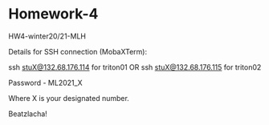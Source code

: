 # Homework-4
HW4-winter20/21-MLH

Details for SSH connection (MobaXTerm):

ssh stuX@132.68.176.114  for triton01
OR 
ssh stuX@132.68.176.115  for triton02

Password - ML2021_X

Where X is your designated number.

Beatzlacha!
